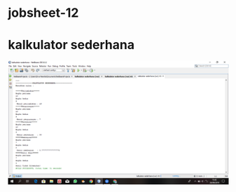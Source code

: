 # jobsheet-12
# kalkulator sederhana
![Alt Text](https://github.com/divamaretta/jobsheet-12/blob/master/Screenshot%20(211).png)

